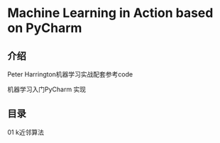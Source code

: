 # Machine Learning in Action based on PyCharm

## 介绍
Peter Harrington机器学习实战配套参考code

机器学习入门PyCharm 实现

## 目录
01 k近邻算法
